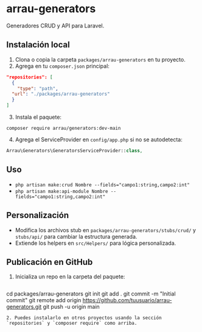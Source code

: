 # arrau-generators

Generadores CRUD y API para Laravel.

## Instalación local

1. Clona o copia la carpeta `packages/arrau-generators` en tu proyecto.
2. Agrega en tu `composer.json` principal:

```json
"repositories": [
  {
    "type": "path",
  "url": "./packages/arrau-generators"
  }
]
```

3. Instala el paquete:

```
composer require arrau/generators:dev-main
```

4. Agrega el ServiceProvider en `config/app.php` si no se autodetecta:

```php
Arrau\Generators\GeneratorsServiceProvider::class,
```

## Uso

- `php artisan make:crud Nombre --fields="campo1:string,campo2:int"`
- `php artisan make:api-module Nombre --fields="campo1:string,campo2:int"`

## Personalización

- Modifica los archivos stub en `packages/arrau-generators/stubs/crud/` y `stubs/api/` para cambiar la estructura generada.
- Extiende los helpers en `src/Helpers/` para lógica personalizada.

## Publicación en GitHub

1. Inicializa un repo en la carpeta del paquete:
   ```
  cd packages/arrau-generators
   git init
   git add .
   git commit -m "Initial commit"
  git remote add origin https://github.com/tuusuario/arrau-generators.git
   git push -u origin main
   ```
2. Puedes instalarlo en otros proyectos usando la sección `repositories` y `composer require` como arriba.
